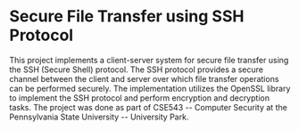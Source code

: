 # Secure File Transfer using SSH Protocol
This project implements a client-server system for secure file transfer using the SSH (Secure Shell) protocol. The SSH protocol provides a secure channel between the client and server over which file transfer operations can be performed securely. The implementation utilizes the OpenSSL library to implement the SSH protocol and perform encryption and decryption tasks. The project was done as part of CSE543 -- Computer Security at the Pennsylvania State University -- University Park.
